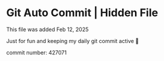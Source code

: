 # Git Auto Commit | Hidden File

This file was added Feb 12, 2025

Just for fun and keeping my daily git commit active 🤪

commit number: 427071
